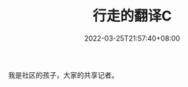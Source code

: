 ﻿---
weight: 
title: "行走的翻译C"
description: "我是社区的孩子，大家的共享记者"
date: 2022-03-25T21:57:40+08:00
lastmod: 2022-03-25T16:45:40+08:00
draft: false
authors: ["Metabd"]
featuredImage: "xingzoudefanyic.jpg"
link: ""
tags: ["微信公众号","行走的翻译C"]
categories: ["navigation"]
navigation: ["微信公众号"]
lightgallery: true
toc: true
pinned: false
recommend: false
recommend1: false
---
我是社区的孩子，大家的共享记者。
